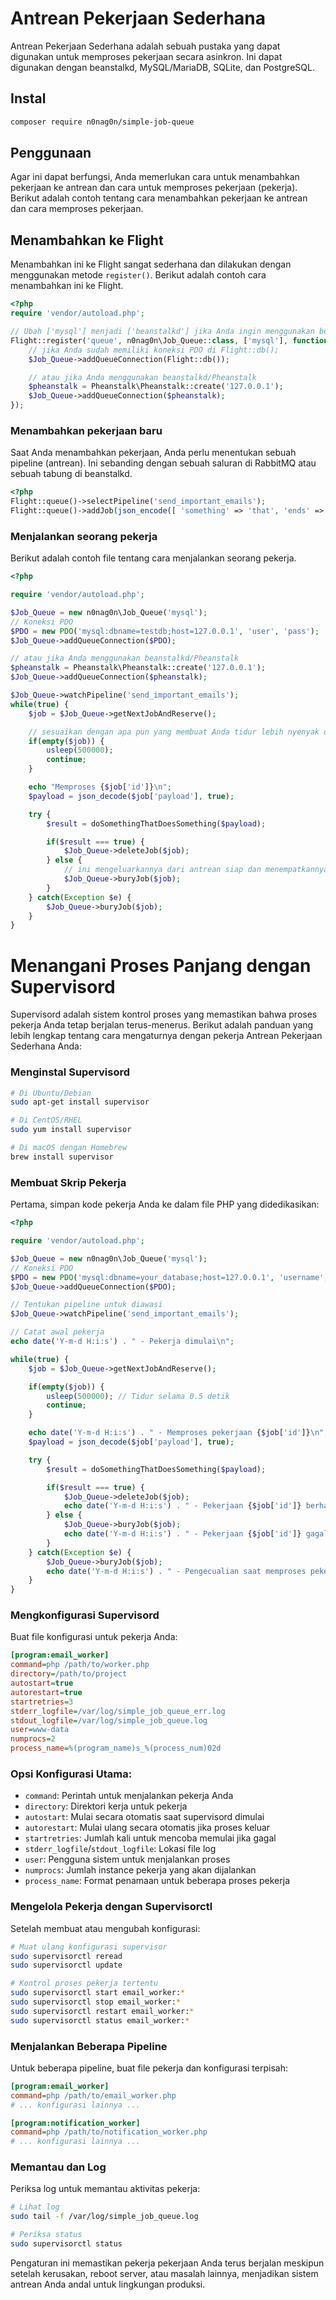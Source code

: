 # Antrean Pekerjaan Sederhana

Antrean Pekerjaan Sederhana adalah sebuah pustaka yang dapat digunakan untuk memproses pekerjaan secara asinkron. Ini dapat digunakan dengan beanstalkd, MySQL/MariaDB, SQLite, dan PostgreSQL.

## Instal
```bash
composer require n0nag0n/simple-job-queue
```

## Penggunaan

Agar ini dapat berfungsi, Anda memerlukan cara untuk menambahkan pekerjaan ke antrean dan cara untuk memproses pekerjaan (pekerja). Berikut adalah contoh tentang cara menambahkan pekerjaan ke antrean dan cara memproses pekerjaan.

## Menambahkan ke Flight

Menambahkan ini ke Flight sangat sederhana dan dilakukan dengan menggunakan metode `register()`. Berikut adalah contoh cara menambahkan ini ke Flight.

```php
<?php
require 'vendor/autoload.php';

// Ubah ['mysql'] menjadi ['beanstalkd'] jika Anda ingin menggunakan beanstalkd
Flight::register('queue', n0nag0n\Job_Queue::class, ['mysql'], function($Job_Queue) {
	// jika Anda sudah memiliki koneksi PDO di Flight::db();
	$Job_Queue->addQueueConnection(Flight::db());

	// atau jika Anda menggunakan beanstalkd/Pheanstalk
	$pheanstalk = Pheanstalk\Pheanstalk::create('127.0.0.1');
	$Job_Queue->addQueueConnection($pheanstalk);
});
```

### Menambahkan pekerjaan baru

Saat Anda menambahkan pekerjaan, Anda perlu menentukan sebuah pipeline (antrean). Ini sebanding dengan sebuah saluran di RabbitMQ atau sebuah tabung di beanstalkd.

```php
<?php
Flight::queue()->selectPipeline('send_important_emails');
Flight::queue()->addJob(json_encode([ 'something' => 'that', 'ends' => 'up', 'a' => 'string' ]));
```

### Menjalankan seorang pekerja

Berikut adalah contoh file tentang cara menjalankan seorang pekerja.
```php
<?php

require 'vendor/autoload.php';

$Job_Queue = new n0nag0n\Job_Queue('mysql');
// Koneksi PDO
$PDO = new PDO('mysql:dbname=testdb;host=127.0.0.1', 'user', 'pass');
$Job_Queue->addQueueConnection($PDO);

// atau jika Anda menggunakan beanstalkd/Pheanstalk
$pheanstalk = Pheanstalk\Pheanstalk::create('127.0.0.1');
$Job_Queue->addQueueConnection($pheanstalk);

$Job_Queue->watchPipeline('send_important_emails');
while(true) {
	$job = $Job_Queue->getNextJobAndReserve();

	// sesuaikan dengan apa pun yang membuat Anda tidur lebih nyenyak di malam hari (hanya untuk antrean basis data, beanstalkd tidak memerlukan pernyataan if ini)
	if(empty($job)) {
		usleep(500000);
		continue;
	}

	echo "Memproses {$job['id']}\n";
	$payload = json_decode($job['payload'], true);

	try {
		$result = doSomethingThatDoesSomething($payload);

		if($result === true) {
			$Job_Queue->deleteJob($job);
		} else {
			// ini mengeluarkannya dari antrean siap dan menempatkannya dalam antrean lain yang dapat diambil dan "dikejutkan" nanti.
			$Job_Queue->buryJob($job);
		}
	} catch(Exception $e) {
		$Job_Queue->buryJob($job);
	}
}
```

# Menangani Proses Panjang dengan Supervisord

Supervisord adalah sistem kontrol proses yang memastikan bahwa proses pekerja Anda tetap berjalan terus-menerus. Berikut adalah panduan yang lebih lengkap tentang cara mengaturnya dengan pekerja Antrean Pekerjaan Sederhana Anda:

### Menginstal Supervisord

```bash
# Di Ubuntu/Debian
sudo apt-get install supervisor

# Di CentOS/RHEL
sudo yum install supervisor

# Di macOS dengan Homebrew
brew install supervisor
```

### Membuat Skrip Pekerja

Pertama, simpan kode pekerja Anda ke dalam file PHP yang didedikasikan:

```php
<?php

require 'vendor/autoload.php';

$Job_Queue = new n0nag0n\Job_Queue('mysql');
// Koneksi PDO
$PDO = new PDO('mysql:dbname=your_database;host=127.0.0.1', 'username', 'password');
$Job_Queue->addQueueConnection($PDO);

// Tentukan pipeline untuk diawasi
$Job_Queue->watchPipeline('send_important_emails');

// Catat awal pekerja
echo date('Y-m-d H:i:s') . " - Pekerja dimulai\n";

while(true) {
    $job = $Job_Queue->getNextJobAndReserve();

    if(empty($job)) {
        usleep(500000); // Tidur selama 0.5 detik
        continue;
    }

    echo date('Y-m-d H:i:s') . " - Memproses pekerjaan {$job['id']}\n";
    $payload = json_decode($job['payload'], true);

    try {
        $result = doSomethingThatDoesSomething($payload);

        if($result === true) {
            $Job_Queue->deleteJob($job);
            echo date('Y-m-d H:i:s') . " - Pekerjaan {$job['id']} berhasil diselesaikan\n";
        } else {
            $Job_Queue->buryJob($job);
            echo date('Y-m-d H:i:s') . " - Pekerjaan {$job['id']} gagal, dibuang\n";
        }
    } catch(Exception $e) {
        $Job_Queue->buryJob($job);
        echo date('Y-m-d H:i:s') . " - Pengecualian saat memproses pekerjaan {$job['id']}: {$e->getMessage()}\n";
    }
}
```

### Mengkonfigurasi Supervisord

Buat file konfigurasi untuk pekerja Anda:

```ini
[program:email_worker]
command=php /path/to/worker.php
directory=/path/to/project
autostart=true
autorestart=true
startretries=3
stderr_logfile=/var/log/simple_job_queue_err.log
stdout_logfile=/var/log/simple_job_queue.log
user=www-data
numprocs=2
process_name=%(program_name)s_%(process_num)02d
```

### Opsi Konfigurasi Utama:

- `command`: Perintah untuk menjalankan pekerja Anda
- `directory`: Direktori kerja untuk pekerja
- `autostart`: Mulai secara otomatis saat supervisord dimulai
- `autorestart`: Mulai ulang secara otomatis jika proses keluar
- `startretries`: Jumlah kali untuk mencoba memulai jika gagal
- `stderr_logfile`/`stdout_logfile`: Lokasi file log
- `user`: Pengguna sistem untuk menjalankan proses
- `numprocs`: Jumlah instance pekerja yang akan dijalankan
- `process_name`: Format penamaan untuk beberapa proses pekerja

### Mengelola Pekerja dengan Supervisorctl

Setelah membuat atau mengubah konfigurasi:

```bash
# Muat ulang konfigurasi supervisor
sudo supervisorctl reread
sudo supervisorctl update

# Kontrol proses pekerja tertentu
sudo supervisorctl start email_worker:*
sudo supervisorctl stop email_worker:*
sudo supervisorctl restart email_worker:*
sudo supervisorctl status email_worker:*
```

### Menjalankan Beberapa Pipeline

Untuk beberapa pipeline, buat file pekerja dan konfigurasi terpisah:

```ini
[program:email_worker]
command=php /path/to/email_worker.php
# ... konfigurasi lainnya ...

[program:notification_worker]
command=php /path/to/notification_worker.php
# ... konfigurasi lainnya ...
```

### Memantau dan Log

Periksa log untuk memantau aktivitas pekerja:

```bash
# Lihat log
sudo tail -f /var/log/simple_job_queue.log

# Periksa status
sudo supervisorctl status
```

Pengaturan ini memastikan pekerja pekerjaan Anda terus berjalan meskipun setelah kerusakan, reboot server, atau masalah lainnya, menjadikan sistem antrean Anda andal untuk lingkungan produksi.